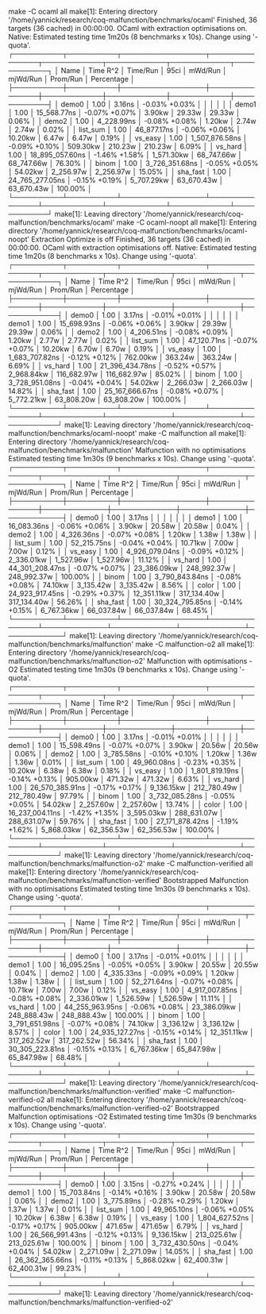 make -C ocaml all
make[1]: Entering directory '/home/yannick/research/coq-malfunction/benchmarks/ocaml'
Finished, 36 targets (36 cached) in 00:00:00.
OCaml with extraction optimisations on. Native:
Estimated testing time 1m20s (8 benchmarks x 10s). Change using '-quota'.
┌──────────┬──────────┬─────────────────┬───────────────┬────────────┬────────────┬────────────┬────────────┐
│ Name     │ Time R^2 │        Time/Run │          95ci │    mWd/Run │   mjWd/Run │   Prom/Run │ Percentage │
├──────────┼──────────┼─────────────────┼───────────────┼────────────┼────────────┼────────────┼────────────┤
│ demo0    │     1.00 │          3.16ns │ -0.03% +0.03% │            │            │            │            │
│ demo1    │     1.00 │     15_568.77ns │ -0.07% +0.07% │     3.90kw │     29.33w │     29.33w │      0.06% │
│ demo2    │     1.00 │      4_228.99ns │ -0.08% +0.08% │     1.20kw │      2.74w │      2.74w │      0.02% │
│ list_sum │     1.00 │     46_877.17ns │ -0.06% +0.06% │    10.20kw │      6.47w │      6.47w │      0.19% │
│ vs_easy  │     1.00 │  1_507_876.58ns │ -0.09% +0.10% │   509.30kw │    210.23w │    210.23w │      6.09% │
│ vs_hard  │     1.00 │ 18_895_057.60ns │ -1.46% +1.58% │ 1_571.30kw │ 68_747.66w │ 68_747.66w │     76.30% │
│ binom    │     1.00 │  3_726_351.68ns │ -0.05% +0.05% │    54.02kw │  2_256.97w │  2_256.97w │     15.05% │
│ sha_fast │     1.00 │ 24_765_277.05ns │ -0.15% +0.19% │ 5_707.29kw │ 63_670.43w │ 63_670.43w │    100.00% │
└──────────┴──────────┴─────────────────┴───────────────┴────────────┴────────────┴────────────┴────────────┘
make[1]: Leaving directory '/home/yannick/research/coq-malfunction/benchmarks/ocaml'
make -C ocaml-noopt all
make[1]: Entering directory '/home/yannick/research/coq-malfunction/benchmarks/ocaml-noopt'
Extraction Optimize is off
Finished, 36 targets (36 cached) in 00:00:00.
OCaml with extraction optimisations off. Native:
Estimated testing time 1m20s (8 benchmarks x 10s). Change using '-quota'.
┌──────────┬──────────┬─────────────────┬───────────────┬────────────┬─────────────┬─────────────┬────────────┐
│ Name     │ Time R^2 │        Time/Run │          95ci │    mWd/Run │    mjWd/Run │    Prom/Run │ Percentage │
├──────────┼──────────┼─────────────────┼───────────────┼────────────┼─────────────┼─────────────┼────────────┤
│ demo0    │     1.00 │          3.17ns │ -0.01% +0.01% │            │             │             │            │
│ demo1    │     1.00 │     15_698.93ns │ -0.06% +0.06% │     3.90kw │      29.39w │      29.39w │      0.06% │
│ demo2    │     1.00 │      4_206.51ns │ -0.08% +0.09% │     1.20kw │       2.77w │       2.77w │      0.02% │
│ list_sum │     1.00 │     47_120.71ns │ -0.07% +0.07% │    10.20kw │       6.70w │       6.70w │      0.19% │
│ vs_easy  │     1.00 │  1_683_707.82ns │ -0.12% +0.12% │   762.00kw │     363.24w │     363.24w │      6.69% │
│ vs_hard  │     1.00 │ 21_396_434.78ns │ -0.52% +0.57% │ 2_968.84kw │ 116_682.97w │ 116_682.97w │     85.02% │
│ binom    │     1.00 │  3_728_951.08ns │ -0.04% +0.04% │    54.02kw │   2_266.03w │   2_266.03w │     14.82% │
│ sha_fast │     1.00 │ 25_167_666.67ns │ -0.08% +0.07% │ 5_772.21kw │  63_808.20w │  63_808.20w │    100.00% │
└──────────┴──────────┴─────────────────┴───────────────┴────────────┴─────────────┴─────────────┴────────────┘
make[1]: Leaving directory '/home/yannick/research/coq-malfunction/benchmarks/ocaml-noopt'
make -C malfunction all
make[1]: Entering directory '/home/yannick/research/coq-malfunction/benchmarks/malfunction'
Malfunction with no optimisations
Estimated testing time 1m30s (9 benchmarks x 10s). Change using '-quota'.
┌──────────┬──────────┬─────────────────┬───────────────┬─────────────┬─────────────┬─────────────┬────────────┐
│ Name     │ Time R^2 │        Time/Run │          95ci │     mWd/Run │    mjWd/Run │    Prom/Run │ Percentage │
├──────────┼──────────┼─────────────────┼───────────────┼─────────────┼─────────────┼─────────────┼────────────┤
│ demo0    │     1.00 │          3.17ns │               │             │             │             │            │
│ demo1    │     1.00 │     16_083.36ns │ -0.06% +0.06% │      3.90kw │      20.58w │      20.58w │      0.04% │
│ demo2    │     1.00 │      4_326.36ns │ -0.07% +0.08% │      1.20kw │       1.38w │       1.38w │            │
│ list_sum │     1.00 │     52_215.75ns │ -0.04% +0.04% │     10.71kw │       7.00w │       7.00w │      0.12% │
│ vs_easy  │     1.00 │  4_926_079.04ns │ -0.09% +0.12% │  2_336.01kw │   1_527.96w │   1_527.96w │     11.12% │
│ vs_hard  │     1.00 │ 44_301_208.47ns │ -0.07% +0.07% │ 23_386.09kw │ 248_992.37w │ 248_992.37w │    100.00% │
│ binom    │     1.00 │  3_790_843.84ns │ -0.08% +0.08% │     74.10kw │   3_135.42w │   3_135.42w │      8.56% │
│ color    │     1.00 │ 24_923_917.45ns │ -0.29% +0.37% │ 12_351.11kw │ 317_134.40w │ 317_134.40w │     56.26% │
│ sha_fast │     1.00 │ 30_324_795.85ns │ -0.14% +0.15% │  6_767.36kw │  66_037.84w │  66_037.84w │     68.45% │
└──────────┴──────────┴─────────────────┴───────────────┴─────────────┴─────────────┴─────────────┴────────────┘
make[1]: Leaving directory '/home/yannick/research/coq-malfunction/benchmarks/malfunction'
make -C malfunction-o2 all
make[1]: Entering directory '/home/yannick/research/coq-malfunction/benchmarks/malfunction-o2'
Malfunction with optimisations -O2
Estimated testing time 1m30s (9 benchmarks x 10s). Change using '-quota'.
┌──────────┬──────────┬─────────────────┬───────────────┬────────────┬─────────────┬─────────────┬────────────┐
│ Name     │ Time R^2 │        Time/Run │          95ci │    mWd/Run │    mjWd/Run │    Prom/Run │ Percentage │
├──────────┼──────────┼─────────────────┼───────────────┼────────────┼─────────────┼─────────────┼────────────┤
│ demo0    │     1.00 │          3.17ns │ -0.01% +0.01% │            │             │             │            │
│ demo1    │     1.00 │     15_598.49ns │ -0.07% +0.07% │     3.90kw │      20.56w │      20.56w │      0.06% │
│ demo2    │     1.00 │      3_785.58ns │ -0.10% +0.10% │     1.20kw │       1.36w │       1.36w │      0.01% │
│ list_sum │     1.00 │     49_960.08ns │ -0.23% +0.35% │    10.20kw │       6.38w │       6.38w │      0.18% │
│ vs_easy  │     1.00 │  1_801_819.19ns │ -0.14% +0.13% │   905.00kw │     471.32w │     471.32w │      6.63% │
│ vs_hard  │     1.00 │ 26_570_385.91ns │ -0.17% +0.17% │ 9_136.15kw │ 212_780.49w │ 212_780.49w │     97.79% │
│ binom    │     1.00 │  3_732_085.28ns │ -0.05% +0.05% │    54.02kw │   2_257.60w │   2_257.60w │     13.74% │
│ color    │     1.00 │ 16_237_004.11ns │ -1.42% +1.35% │ 3_595.03kw │ 288_631.07w │ 288_631.07w │     59.76% │
│ sha_fast │     1.00 │ 27_171_878.42ns │ -1.19% +1.62% │ 5_868.03kw │  62_356.53w │  62_356.53w │    100.00% │
└──────────┴──────────┴─────────────────┴───────────────┴────────────┴─────────────┴─────────────┴────────────┘
make[1]: Leaving directory '/home/yannick/research/coq-malfunction/benchmarks/malfunction-o2'
make -C malfunction-verified all
make[1]: Entering directory '/home/yannick/research/coq-malfunction/benchmarks/malfunction-verified'
Bootstrapped Malfunction with no optimisations
Estimated testing time 1m30s (9 benchmarks x 10s). Change using '-quota'.
┌──────────┬──────────┬─────────────────┬───────────────┬─────────────┬─────────────┬─────────────┬────────────┐
│ Name     │ Time R^2 │        Time/Run │          95ci │     mWd/Run │    mjWd/Run │    Prom/Run │ Percentage │
├──────────┼──────────┼─────────────────┼───────────────┼─────────────┼─────────────┼─────────────┼────────────┤
│ demo0    │     1.00 │          3.17ns │ -0.01% +0.01% │             │             │             │            │
│ demo1    │     1.00 │     16_095.25ns │ -0.05% +0.05% │      3.90kw │      20.55w │      20.55w │      0.04% │
│ demo2    │     1.00 │      4_335.33ns │ -0.09% +0.09% │      1.20kw │       1.38w │       1.38w │            │
│ list_sum │     1.00 │     52_271.64ns │ -0.07% +0.08% │     10.71kw │       7.00w │       7.00w │      0.12% │
│ vs_easy  │     1.00 │  4_917_007.85ns │ -0.08% +0.08% │  2_336.01kw │   1_526.59w │   1_526.59w │     11.11% │
│ vs_hard  │     1.00 │ 44_255_963.95ns │ -0.06% +0.08% │ 23_386.09kw │ 248_888.43w │ 248_888.43w │    100.00% │
│ binom    │     1.00 │  3_791_651.98ns │ -0.07% +0.08% │     74.10kw │   3_136.12w │   3_136.12w │      8.57% │
│ color    │     1.00 │ 24_935_127.27ns │ -0.15% +0.14% │ 12_351.11kw │ 317_262.52w │ 317_262.52w │     56.34% │
│ sha_fast │     1.00 │ 30_305_223.81ns │ -0.15% +0.13% │  6_767.36kw │  65_847.98w │  65_847.98w │     68.48% │
└──────────┴──────────┴─────────────────┴───────────────┴─────────────┴─────────────┴─────────────┴────────────┘
make[1]: Leaving directory '/home/yannick/research/coq-malfunction/benchmarks/malfunction-verified'
make -C malfunction-verified-o2 all
make[1]: Entering directory '/home/yannick/research/coq-malfunction/benchmarks/malfunction-verified-o2'
Bootstrapped Malfunction optimisations -O2
Estimated testing time 1m30s (9 benchmarks x 10s). Change using '-quota'.
┌──────────┬──────────┬─────────────────┬───────────────┬────────────┬─────────────┬─────────────┬────────────┐
│ Name     │ Time R^2 │        Time/Run │          95ci │    mWd/Run │    mjWd/Run │    Prom/Run │ Percentage │
├──────────┼──────────┼─────────────────┼───────────────┼────────────┼─────────────┼─────────────┼────────────┤
│ demo0    │     1.00 │          3.15ns │ -0.27% +0.24% │            │             │             │            │
│ demo1    │     1.00 │     15_703.84ns │ -0.14% +0.16% │     3.90kw │      20.58w │      20.58w │      0.06% │
│ demo2    │     1.00 │      3_775.89ns │ -0.28% +0.29% │     1.20kw │       1.37w │       1.37w │      0.01% │
│ list_sum │     1.00 │     49_965.10ns │ -0.06% +0.05% │    10.20kw │       6.38w │       6.38w │      0.19% │
│ vs_easy  │     1.00 │  1_804_627.52ns │ -0.17% +0.17% │   905.00kw │     471.65w │     471.65w │      6.79% │
│ vs_hard  │     1.00 │ 26_566_991.43ns │ -0.12% +0.13% │ 9_136.15kw │ 213_025.61w │ 213_025.61w │    100.00% │
│ binom    │     1.00 │  3_732_430.50ns │ -0.04% +0.04% │    54.02kw │   2_271.09w │   2_271.09w │     14.05% │
│ sha_fast │     1.00 │ 26_362_365.66ns │ -0.11% +0.13% │ 5_868.02kw │  62_400.31w │  62_400.31w │     99.23% │
└──────────┴──────────┴─────────────────┴───────────────┴────────────┴─────────────┴─────────────┴────────────┘
make[1]: Leaving directory '/home/yannick/research/coq-malfunction/benchmarks/malfunction-verified-o2'
